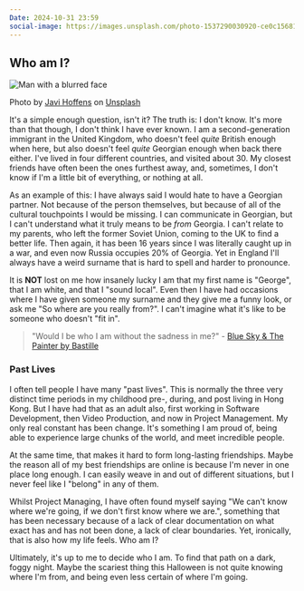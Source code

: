 ```yaml
---
Date: 2024-10-31 23:59
social-image: https://images.unsplash.com/photo-1537290030920-ce0c15681846?q=80&w=1000&h=622&fit=crop
---
```


## Who am I?

![Man with a blurred face](https://images.unsplash.com/photo-1537290030920-ce0c15681846?q=80&w=1000&h=622&fit=crop)<div class="caption"><p>Photo by [Javi Hoffens](https://unsplash.com/@javihoffens) on [Unsplash](https://unsplash.com/)</p></div>

It's a simple enough question, isn't it? The truth is: I don't know. It's more than that though, I don't think I have ever known. I am a second-generation immigrant in the United Kingdom, who doesn't feel *quite* British enough when here, but also doesn't feel *quite* Georgian enough when back there either. I've lived in four different countries, and visited about 30. My closest friends have often been the ones furthest away, and, sometimes, I don't know if I'm a little bit of everything, or nothing at all.

As an example of this: I have always said I would hate to have a Georgian partner. Not because of the person themselves, but because of all of the cultural touchpoints I would be missing. I can communicate in Georgian, but I can't understand what it truly means to be *from* Georgia. I can't relate to my parents, who left the former Soviet Union, coming to the UK to find a better life. Then again, it has been 16 years since I was literally caught up in a war, and even now Russia occupies 20% of Georgia. Yet in England I'll always have a weird surname that is hard to spell and harder to pronounce.

It is **NOT** lost on me how insanely lucky I am that my first name is "George", that I am white, and that I "sound local". Even then I have had occasions where I have given someone my surname and they give me a funny look, or ask me "So where are you really from?". I can't imagine what it's like to be someone who doesn't "fit in".

> "Would I be who I am without the sadness in me?" - [Blue Sky & The Painter by Bastille](https://song.link/gb/i/1758813104)

### Past Lives
I often tell people I have many "past lives". This is normally the three very distinct time periods in my childhood pre-, during, and post living in Hong Kong. But I have had that as an adult also, first working in Software Development, then Video Production, and now in Project Management. My only real constant has been change. It's something I am proud of, being able to experience large chunks of the world, and meet incredible people.

At the same time, that makes it hard to form long-lasting friendships. Maybe the reason all of my best friendships are online is because I'm never in one place long enough. I can easily weave in and out of different situations, but I never feel like I "belong" in any of them.

Whilst Project Managing, I have often found myself saying "We can't know where we're going, if we don't first know where we are.", something that has been necessary because of a lack of clear documentation on what exact has and has not been done, a lack of clear boundaries. Yet, ironically, that is also how my life feels. Who am I?

Ultimately, it's up to me to decide who I am. To find that path on a dark, foggy night. Maybe the scariest thing this Halloween is not quite knowing where I'm from, and being even less certain of where I'm going.